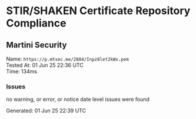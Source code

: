# STIR/SHAKEN Certificate Repository Compliance

## Martini Security

Name: `https://p.mtsec.me/2884/Inpz8let2kWx.pem`\
Tested At: 01 Jun 25 22:36 UTC\
Time: 134ms

### Issues

no warning, or error, or notice date level issues were found

Generated: 01 Jun 25 22:39 UTC